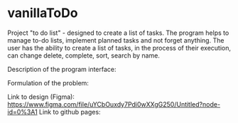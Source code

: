 # vanillaToDo

Project "to do list" - designed to create a list of tasks. The program helps to manage to-do lists, implement planned tasks and not forget anything. The user has the ability to create a list of tasks, in the process of their execution, can change delete, complete, sort, search by name.


Description of the program interface:

Formulation of the problem:


Link to design (Figma): 
https://www.figma.com/file/uYCbOuxdy7Pdi0wXXgG250/Untitled?node-id=0%3A1
Link to github pages: 


